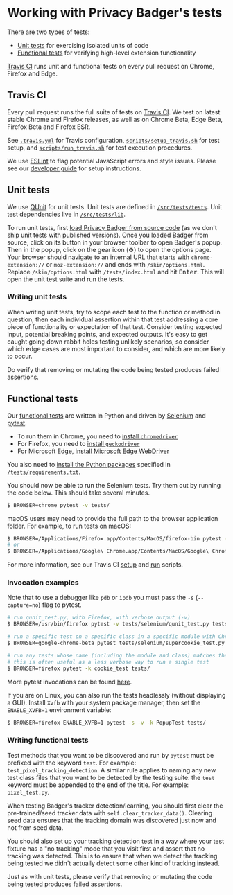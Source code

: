# Working with Privacy Badger's tests

There are two types of tests:

* [Unit tests](/doc/tests.md#unit-tests) for exercising isolated units of code
* [Functional tests](/doc/tests.md#functional-tests) for verifying high-level extension functionality

[Travis CI](/doc/tests.md#travis-ci) runs unit and functional tests on every pull request on Chrome, Firefox and Edge.

## Travis CI

Every pull request runs the full suite of tests on [Travis CI](https://travis-ci.com/). We test on latest stable Chrome and Firefox releases, as well as on Chrome Beta, Edge Beta, Firefox Beta and Firefox ESR.

See [`.travis.yml`](/.travis.yml) for Travis configuration, [`scripts/setup_travis.sh`](/scripts/setup_travis.sh) for test setup, and [`scripts/run_travis.sh`](/scripts/run_travis.sh) for test execution procedures.

We use [ESLint](https://eslint.org) to flag potential JavaScript errors and style issues. Please see our [developer guide](/doc/develop.md#lint-your-changes) for setup instructions.

## Unit tests

We use [QUnit](https://qunitjs.com/) for unit tests.
Unit tests are defined in [`/src/tests/tests`](/src/tests/tests). Unit test dependencies live in [`/src/tests/lib`](/src/tests/lib).

To run unit tests, first [load Privacy Badger from source code](/doc/develop.md#install-from-source) (as we don't ship unit tests with published versions).
Once you loaded Badger from source, click on its button in your browser toolbar to open Badger's popup.
Then in the popup, click on the gear icon (⚙) to open the options page.
Your browser should navigate to an internal URL that starts with `chrome-extension://` or `moz-extension://` and ends with `/skin/options.html`.
Replace `/skin/options.html` with `/tests/index.html` and hit <kbd>Enter</kbd>.
This will open the unit test suite and run the tests.

### Writing unit tests

When writing unit tests, try to scope each test to the function or method in question, then each individual assertion within that test addressing a core piece of functionality or expectation of that test. Consider testing expected input, potential breaking points, and expected outputs. It's easy to get caught going down rabbit holes testing unlikely scenarios, so consider which edge cases are most important to consider, and which are more likely to occur.

Do verify that removing or mutating the code being tested produces failed assertions.

## Functional tests

Our [functional tests](/tests/selenium/) are written in Python and driven by [Selenium](https://selenium-python.readthedocs.io/) and [pytest](https://docs.pytest.org/en/latest/).

- To run them in Chrome, you need to [install `chromedriver`](http://chromedriver.chromium.org/getting-started)
- For Firefox, you need to [install `geckodriver`](https://github.com/EFForg/privacybadger/blob/1550b9efb64c1d5e276361e3940f402c3ec87afc/scripts/setup_travis.sh#L21-L50)
- For Microsoft Edge, [install Microsoft Edge WebDriver](https://developer.microsoft.com/en-us/microsoft-edge/tools/webdriver/)

You also need to [install the Python packages](https://snarky.ca/a-quick-and-dirty-guide-on-how-to-install-packages-for-python/) specified in [`/tests/requirements.txt`](/tests/requirements.txt).

You should now be able to run the Selenium tests. Try them out by running
the code below. This should take several minutes.
```bash
$ BROWSER=chrome pytest -v tests/
```

macOS users may need to provide the full path to the browser application folder. For example, to run tests on macOS:
```bash
$ BROWSER=/Applications/Firefox.app/Contents/MacOS/firefox-bin pytest -v tests/
# or
$ BROWSER=/Applications/Google\ Chrome.app/Contents/MacOS/Google\ Chrome pytest -v tests/
```

For more information, see our Travis CI [setup](/scripts/setup_travis.sh) and
[run](/scripts/run_travis.sh) scripts.


### Invocation examples

Note that to use a debugger like `pdb` or `ipdb` you must pass the `-s` (`--capture=no`) flag to pytest.
```bash
# run qunit_test.py, with Firefox, with verbose output (-v)
$ BROWSER=/usr/bin/firefox pytest -v tests/selenium/qunit_test.py tests/

# run a specific test on a specific class in a specific module with Chrome Beta
$ BROWSER=google-chrome-beta pytest tests/selenium/supercookie_test.py::SupercookieTest::test_should_detect_ls_of_third_party_frame

# run any tests whose name (including the module and class) matches the string cookie_test
# this is often useful as a less verbose way to run a single test
$ BROWSER=firefox pytest -k cookie_test tests/
```

More pytest invocations can be found [here](https://docs.pytest.org/en/latest/usage.html).

If you are on Linux, you can also run the tests headlessly (without displaying a GUI).
Install `Xvfb` with your system package manager, then set the `ENABLE_XVFB=1` environment variable:

```bash
$ BROWSER=firefox ENABLE_XVFB=1 pytest -s -v -k PopupTest tests/
```

### Writing functional tests

Test methods that you want to be discovered and run by `pytest` must be prefixed with the keyword `test`. For example: `test_pixel_tracking_detection`. A similar rule applies to naming any new test class files that you want to be detected by the testing suite: the `test` keyword must be appended to the end of the title. For example: `pixel_test.py`.

When testing Badger's tracker detection/learning, you should first clear the pre-trained/seed tracker data with `self.clear_tracker_data()`. Clearing seed data ensures that the tracking domain was discovered just now and not from seed data.

You should also set up your tracking detection test in a way where your test fixture has a "no tracking" mode that you visit first and assert that no tracking was detected. This is to ensure that when we detect the tracking being tested we didn't actually detect some other kind of tracking instead.

Just as with unit tests, please verify that removing or mutating the code being tested produces failed assertions.
